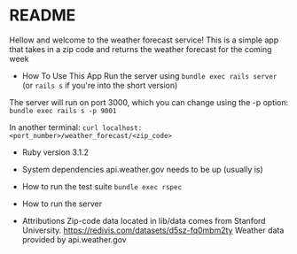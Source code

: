 # README

Hellow and welcome to the weather forecast service! This is a simple app that takes in a zip code and returns the weather forecast for the coming week

* How To Use This App
Run the server using
```bundle exec rails server```
(or `rails s` if you're into the short version)

The server will run on port 3000, which you can change using the -p option:
```bundle exec rails s -p 9001```

In another terminal:
```curl localhost:<port_number>/weather_forecast/<zip_code>```

* Ruby version
3.1.2

* System dependencies
api.weather.gov needs to be up (usually is)

* How to run the test suite
```bundle exec rspec```

* How to run the server

* Attributions
Zip-code data located in lib/data comes from Stanford University. https://redivis.com/datasets/d5sz-fq0mbm2ty
Weather data provided by api.weather.gov
